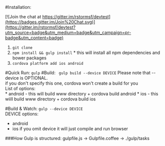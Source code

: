 #Installation:  

[![Join the chat at https://gitter.im/rstormsf/devtest](https://badges.gitter.im/Join%20Chat.svg)](https://gitter.im/rstormsf/devtest?utm_source=badge&utm_medium=badge&utm_campaign=pr-badge&utm_content=badge)
  1. ```git clone ```
  2. ```npm install && gulp install```
    * this will install all npm dependencies and bower packages
  3. `cordova platform add ios android`

#Quick Run:
`gulp`
#Build:
  ``` gulp build --device DEVICE```
  Please note that --device is OPTIONAL.  
  if you don't specify this one, cordova won't create a build for you  
    List of options:  
    * android - this will build www directory + cordova build android
    * ios     - this wiill build www directory + cordova build ios

#Build & Watch:
  ```gulp --device DEVICE```  
  DEVICE options:  
* android
* ios
if you omit device it will just compile and run browser

###How Gulp is structured:
gulpfile.js -> Gulpfile.coffee -> ./gulp/tasks